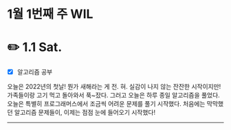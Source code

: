# 1월 1번째 주 WIL

# ✏️ 1.1 **Sat.**

- [x] 알고리즘 공부

오늘은 2022년의 첫날! 뭔가 새해라는 게 전. 혀. 실감이 나지 않는 잔잔한 시작이지만! 가족들이랑 고기 먹고 돌아와서 푹~잤다. 그러고 오늘은 하루 종일 알고리즘을 풀었다. 오늘은 특별히 프로그래머스에서 조금씩 어려운 문제를 풀기 시작했다. 처음에는 막막했던 알고리즘 문제들이, 이제는 점점 눈에 들어오기 시작했다!

---
